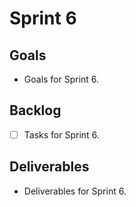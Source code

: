 # Sprint 6

## Goals
- Goals for Sprint 6.

## Backlog
- [ ] Tasks for Sprint 6.

## Deliverables
- Deliverables for Sprint 6.
